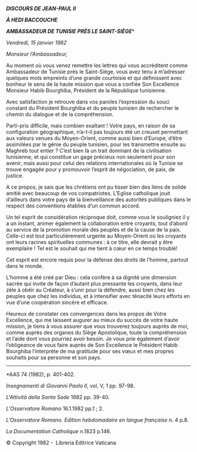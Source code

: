 ***DISCOURS DE JEAN-PAUL II***

***À HEDI BACCOUCHE***

***AMBASSADEUR DE TUNISIE PRÈS LE SAINT-SIÈGE****

*Vendredi, 15 janvier 1982*

*Monsieur l’Ambassadeur,*

Au moment où vous venez remettre les lettres qui vous accréditent comme Ambassadeur de Tunisie près le Saint-Siège, vous avez tenu à m’adresser quelques mots empreints d’une grande courtoisie et qui définissent avec bonheur le sens de la haute mission que vous a confiée Son Excellence Monsieur Habib Bourghiba, Président de la République tunisienne.

Avec satisfaction je retrouve dans vos paroles l’expression du souci constant du Président Bourghiba et du peuple tunisien de rechercher le chemin du dialogue et de la compréhension.

Parti-pris difficile, mais combien exaltant ! Votre pays, en raison de sa configuration géographique, n’a-t-il pas toujours été un creuset permettant aux valeurs venues du Moyen-Orient, comme aussi bien d’Europe, d’être assimilées par le génie du peuple tunisien, pour les transmettre ensuite au Maghreb tout entier ? C’est bien là un trait dominant de la civilisation tunisienne, et qui constitue un gage précieux non seulement pour son avenir, mais aussi pour celui des relations internationales où la Tunisie se trouve engagée pour y promouvoir l’esprit de négociation, de paix, de justice.

A ce propos, je sais que les chrétiens ont pu tisser bien des liens de solide amitié avec beaucoup de vos compatriotes. L’Eglise catholique jouit d’ailleurs dans votre pays de la bienveillance des autorités publiques dans le respect des conventions établies d’un commun accord.

Un tel esprit de considération réciproque doit, comme vous le souligniez il y a un instant, animer également la collaboration entre croyants, tout d’abord au service de la promotion morale des peuples et de la cause de la paix. Celle-ci est tout particulièrement urgente au Moyen-Orient où les croyants ont leurs racines spirituelles communes : à ce titre, elle devrait y être exemplaire ! Tel est le souhait qui me tient à cœur en ce temps troublé!

Cet esprit est encore requis pour la défense des droits de l’homme, partout dans le monde.

L’homme a été créé par Dieu : cela confère à sa dignité une dimension sacrée qui invite de façon d’autant plus pressante les croyants, dans leur zèle à obéir au Créateur, à s’unir pour la défendre, aussi bien chez les peuples que chez les individus, et à intensifier avec ténacité leurs efforts en vue d’une coopération sincère et efficace.

Heureux de constater ces convergences dans les propos de Votre Excellence, qui me laissent augurer au mieux du succès de votre haute mission, je tiens à vous assurer que vous trouverez toujours auprès de moi, comme auprès des organes du Siège Apostolique, toute la compréhension et l’aide dont vous pourriez avoir besoin. Je vous prie également d’avoir l’obligeance de vous faire auprès de Son Excellence le Président Habib Bourghiba l’interprète de ma gratitude pour ses vœux et mes propres souhaits pour sa personne et son pays.

* * *

*AAS 74 (1982), p. 401-402.

*Insegnamenti di Giovanni Paolo II*, vol. V, 1 pp. 97-98.

*L'Attività della Santa Sede* 1982 pp. 39-40.

*L'Osservatore Romano* 16.1.1982 pp.1 ; 2.

*L'Osservatore Romano. Edition hebdomadaire en langue française* n. 4 p.8.

*La Documentation Catholique* n.1823 p.146.

© Copyright 1982 -  Libreria Editrice Vaticana